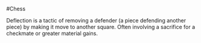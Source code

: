 #Chess 

Deflection is a tactic of removing a defender (a piece defending another piece) by making it move to another square. Often involving a sacrifice for a checkmate or greater material gains. 